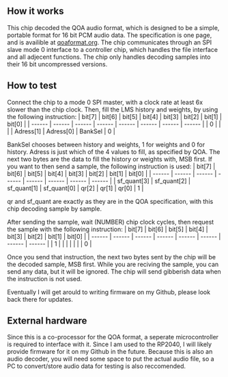 <!---

This file is used to generate your project datasheet. Please fill in the information below and delete any unused
sections.

You can also include images in this folder and reference them in the markdown. Each image must be less than
512 kb in size, and the combined size of all images must be less than 1 MB.
-->

## How it works

This chip decoded the QOA audio format, which is designed to be a simple, portable format for 16 bit PCM audio data. The specification is one page, and is availible at [qoaformat.org](https://qoaformat.org/). The chip communicates through an SPI slave mode 0 interface to a controller chip, which handles the file interface and all adjecent functions. The chip only handles decoding samples into their 16 bit uncompressed versions. 

## How to test

Connect the chip to a mode 0 SPI master, with a clock rate at least 6x slower than the chip clock. Then, fill the LMS history and weights, by using the following instruction:
| bit[7] | bit[6] | bit[5] | bit[4] | bit[3] | bit[2] | bit[1] | bit[0] |
| ------ | ------ | ------ | ------ | ------ | ------ | ------ | ------ |
|   0   |      |      |      | Adress[1] | Adress[0] | BankSel |   0    |

BankSel chooses between history and weights, 1 for weights and 0 for history. Adress is just which of the 4 values to fill, as specified by QOA. The next two bytes are the data to fill the history or weights with, MSB first.
If you want to then send a sample, the following instruction is used:
| bit[7] | bit[6] | bit[5] | bit[4] | bit[3] | bit[2] | bit[1] | bit[0] |
| ------ | ------ | ------ | ------ | ------ | ------ | ------ | ------ |
| sf_quant[3] | sf_quant[2] | sf_quant[1] | sf_quant[0] | qr[2] | qr[1] | qr[0] |   1    |

qr and sf_quant are exactly as they are in the QOA specification, with this chip decoding sample by sample.

After sending the sample, wait (NUMBER) chip clock cycles, then request the sample with the following instruction:
| bit[7] | bit[6] | bit[5] | bit[4] | bit[3] | bit[2] | bit[1] | bit[0] |
| ------ | ------ | ------ | ------ | ------ | ------ | ------ | ------ |
|   1    |        |        |        |        |        |        |   0    |

Once you send that instruction, the next two bytes sent by the chip will be the decoded sample, MSB first.
While you are reciving the sample, you can send any data, but it will be ignored. The chip will send gibberish data when the instruction is not used.

Eventually I will get arould to writing firmware on my Github, please look back there for updates.

## External hardware

Since this is a co-processor for the QOA format, a seperate microcontroller is required to interface with it. Since I am used to the RP2040, I will likely provide firmware for it on my Github in the future. Because this is also an audio decoder, you will need some space to put the actual audio file, so a PC to convert/store audio data for testing is also reccomended. 